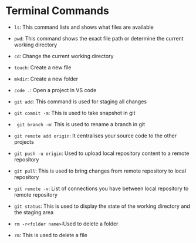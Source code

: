 # Terminal Commands

- `ls`: This command lists and shows what files are available
- `pwd`: This command shows the exact file path or determine the current working directory
- `cd`: Change the current working directory
- `touch`: Create a new file
- `mkdir`: Create a new folder
- `code .`: Open a project in VS code

- `git add`: This command is used for staging all changes

- `git commit -m`: This is used to take snapshot in git

- ` git branch -m`: This is used to rename a branch in git

- `git remote add origin`: It centralises your source code to the other projects

- `git push -u origin`: Used to upload local repository content to a remote repository

- `git pull`: This is used to bring changes from remote repository to local repository

- `git remote -v`: List of connections you have between local repository to remote repository

- `git status`: This is used to display the state of the working directory and the staging area

- `rm -r<folder name>`:Used to delete a folder

- `rm`: This is used to delete a file
